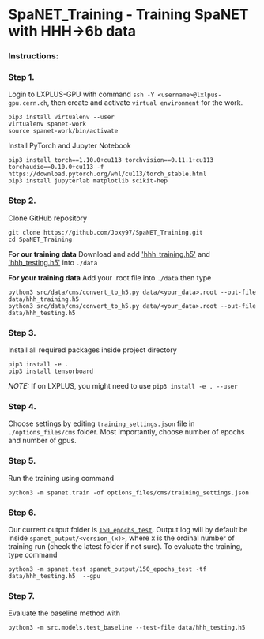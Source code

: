 # SpaNET_Training - Training SpaNET with HHH->6b data

### Instructions:

### Step 1.
Login to LXPLUS-GPU with command `ssh -Y <username>@lxlpus-gpu.cern.ch`, then create and activate `virtual environment` for the work.
```
pip3 install virtualenv --user
virtualenv spanet-work
source spanet-work/bin/activate
```
Install PyTorch and Jupyter Notebook
```
pip3 install torch==1.10.0+cu113 torchvision==0.11.1+cu113 torchaudio==0.10.0+cu113 -f https://download.pytorch.org/whl/cu113/torch_stable.html
pip3 install jupyterlab matplotlib scikit-hep
```

### Step 2.
Clone GitHub repository  
```
git clone https://github.com/Joxy97/SpaNET_Training.git
cd SpaNET_Training
```
**For our training data**
Download and add ['hhh_training.h5'](https://drive.google.com/file/d/19gxW4YMMTjQaqk8_h-R1VIs5WzUOwTWj/view?usp=share_link) and ['hhh_testing.h5'](https://drive.google.com/file/d/1J_MjkpgUgWeFQdlezKosKY7LD5H-rsSm/view?usp=share_link) into `./data`

**For your training data**
Add your .root file into `./data` then type
```
python3 src/data/cms/convert_to_h5.py data/<your_data>.root --out-file data/hhh_training.h5
python3 src/data/cms/convert_to_h5.py data/<your_data>.root --out-file data/hhh_testing.h5
```

### Step 3.
Install all required packages inside project directory
```
pip3 install -e .
pip3 install tensorboard
```
_NOTE:_ If on LXPLUS, you might need to use `pip3 install -e . --user`

### Step 4.
Choose settings by editing `training_settings.json` file in `./options_files/cms` folder. Most importantly, choose number of epochs and number of gpus.

### Step 5.
Run the training using command
```
python3 -m spanet.train -of options_files/cms/training_settings.json
```  

### Step 6.
Our current output folder is [`150_epochs_test`](https://drive.google.com/drive/folders/155y3r4fgdosE2inNTyNue4bY85FNI5Rb?usp=share_link). Output log will by default be inside `spanet_output/<version_(x)>`, where x is the ordinal number of training run (check the latest folder if not sure). To evaluate the training, type command
```
python3 -m spanet.test spanet_output/150_epochs_test -tf data/hhh_testing.h5  --gpu
```

### Step 7.
Evaluate the baseline method with
```
python3 -m src.models.test_baseline --test-file data/hhh_testing.h5
```

